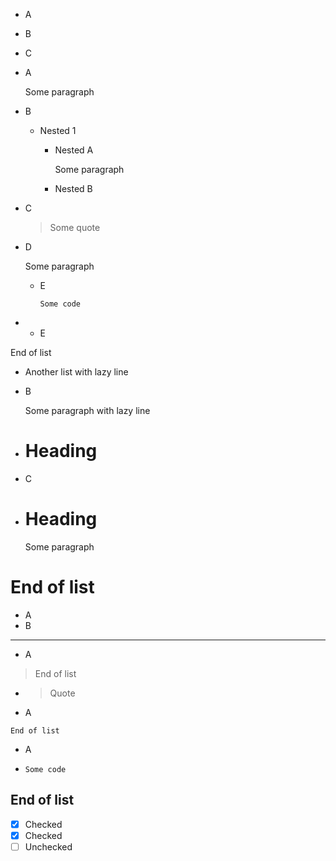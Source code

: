 - A
- B
- C


- A

  Some paragraph

- B
  - Nested 1
    - Nested A
      
      Some paragraph
    
    - Nested B

- C

  > Some quote

- D

  Some paragraph
  - E
    ```
    Some code
    ```

- - E

End of list

- Another list
with lazy line

- B

  Some paragraph
  with lazy line

- # Heading
- C
- # Heading
  Some paragraph
# End of list

- A
- B
---
- A
> End of list
- > Quote
- A
```
End of list
```
- A
- ```
  Some code
  ```
## End of list

- [x] Checked
- [X] Checked
- [ ] Unchecked